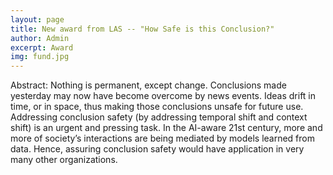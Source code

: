 ```yaml
---
layout: page
title: New award from LAS -- "How Safe is this Conclusion?"
author: Admin
excerpt: Award
img: fund.jpg
---
```


Abstract: Nothing is permanent, except change. Conclusions made yesterday may now have become overcome by news events. Ideas drift in time, or in space, thus making those conclusions unsafe for future use.  Addressing conclusion safety (by addressing temporal shift and context shift) is an urgent and pressing task. In the AI-aware 21st century, more and more of society’s interactions are being mediated by models learned from data. Hence, assuring conclusion safety would have application  in very many other organizations.
